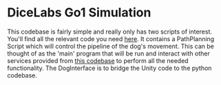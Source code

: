 # DiceLabs Go1 Simulation

This codebase is fairly simple and really only has two scripts of interest.
You'll find all the relevant code you need [here](Assest/Scripts). It contains a PathPlanning Script which will control the pipeline of the dog's movement. This can be thought of as the 'main' program that will be run and interact with other services provided from [this codebase](https://github.com/DiceLabs/go1) to perform all the needed functionality. The DogInterface is to bridge the Unity code to the python codebase.